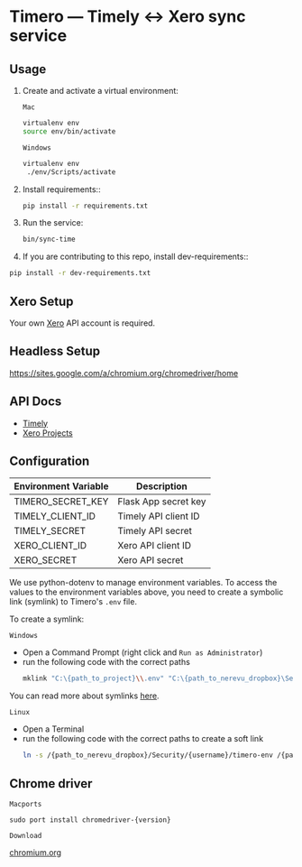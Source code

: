 # Timero — Timely <-> Xero sync service

## Usage

1. Create and activate a virtual environment:

    `Mac`

    ```bash
    virtualenv env
    source env/bin/activate
    ```

    `Windows`

    ```bash
    virtualenv env
     ./env/Scripts/activate
    ```

2. Install requirements::

    ```bash
    pip install -r requirements.txt
    ```

3. Run the service:

    ```bash
    bin/sync-time
    ```

4. If you are contributing to this repo, install dev-requirements::

```bash
pip install -r dev-requirements.txt
```

## Xero Setup

Your own [Xero](https://developer.xero.com/documentation/getting-started/getting-started-guide) API account is required.

## Headless Setup

https://sites.google.com/a/chromium.org/chromedriver/home

## API Docs

- [Timely](https://dev.timelyapp.com/)
- [Xero Projects](https://developer.xero.com/documentation/projects/projects)

## Configuration

Environment Variable | Description
---------------------|------------
TIMERO_SECRET_KEY | Flask App secret key
TIMELY_CLIENT_ID | Timely API client ID
TIMELY_SECRET | Timely API secret
XERO_CLIENT_ID | Xero API client ID
XERO_SECRET | Xero API secret

We use python-dotenv to manage environment variables. To access the values to the environment variables above, you need to create a symbolic link (symlink) to Timero's `.env` file.

To create a symlink:

`Windows`

- Open a Command Prompt (right click and `Run as Administrator`)
- run the following code with the correct paths
    ```bash
    mklink "C:\{path_to_project}\\.env" "C:\{path_to_nerevu_dropbox}\Security\{username}\timero-env"
    ```

You can read more about symlinks [here](https://www.maketecheasier.com/create-symbolic-links-windows10/).

`Linux`

- Open a Terminal
- run the following code with the correct paths to create a soft link
    ```bash
    ln -s /{path_to_nerevu_dropbox}/Security/{username}/timero-env /{path_to_project}/.env
    ```

## Chrome driver

`Macports`

`sudo port install chromedriver-{version}`

`Download`

[chromium.org](https://sites.google.com/a/chromium.org/chromedriver/downloads)

